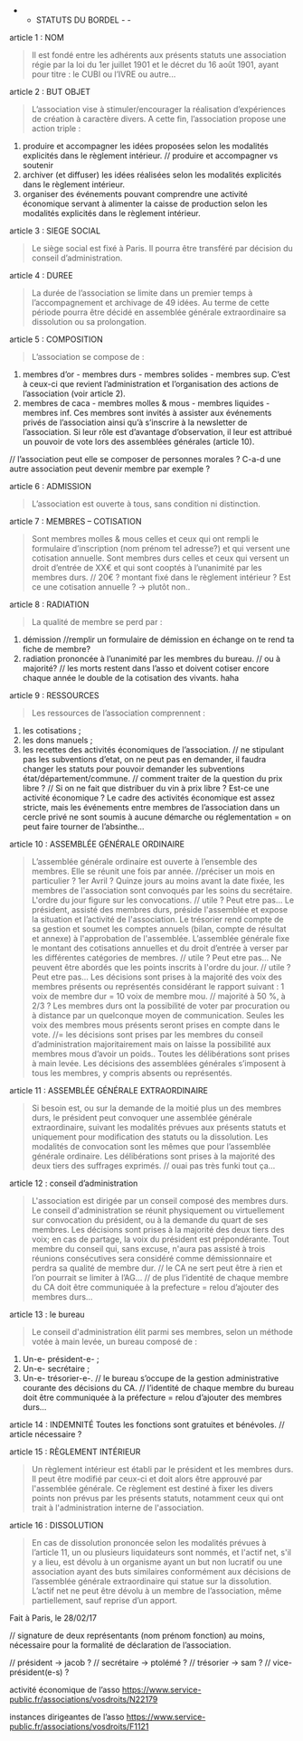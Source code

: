 - - STATUTS DU BORDEL - -

article 1 : NOM
> Il est fondé entre les adhérents aux présents statuts une association régie par la loi du 1er juillet 1901 et le décret du 16 août 1901, ayant pour titre : le CUBI ou l’IVRE ou autre...

article 2 : BUT OBJET
> L’association vise à stimuler/encourager la réalisation d’expériences de création à caractère divers. 
> A cette fin, l’association propose une action triple :
1. produire et accompagner les idées proposées selon les modalités explicités dans le règlement intérieur.
// produire et accompagner vs soutenir
2. archiver (et diffuser) les idées réalisées selon les modalités explicités dans le règlement intérieur.
3. organiser des événements pouvant comprendre une activité économique servant à alimenter la caisse de production selon les modalités explicités dans le règlement intérieur.

article 3 : SIEGE SOCIAL
> Le siège social est fixé à Paris.
> Il pourra être transféré par décision du conseil d’administration.

article 4 : DUREE
> La durée de l’association se limite dans un premier temps à l’accompagnement et archivage de 49 idées.
> Au terme de cette période pourra être décidé en assemblée générale extraordinaire sa dissolution ou sa prolongation.

article 5 : COMPOSITION
> L’association se compose de :
1. membres d’or - membres durs - membres solides - membres sup.
C’est à ceux-ci que revient l’administration et l’organisation des actions de l’association (voir article 2).
2. membres de caca - membres molles & mous - membres liquides - membres inf.
Ces membres sont invités à assister aux événements privés de l’association ainsi qu’à s’inscrire à la newsletter de l’association. Si leur rôle est d’avantage d’observation, il leur est attribué un pouvoir de vote lors des assemblées générales (article 10).

// l’association peut elle se composer de personnes morales ? C-a-d une autre association peut devenir membre par exemple ?

article 6 : ADMISSION
> L’association est ouverte à tous, sans condition ni distinction.

article 7 : MEMBRES – COTISATION
> Sont membres molles & mous celles et ceux qui ont rempli le formulaire d’inscription (nom prénom tel adresse?) et qui versent une cotisation annuelle.
> Sont membres durs celles et ceux qui versent un droit d’entrée de XX€ et qui sont cooptés à l’unanimité par les membres durs.
// 20€ ? montant fixé dans le règlement intérieur ? Est ce une cotisation annuelle ? → plutôt non..

article 8 : RADIATION
> La qualité de membre se perd par :
1. démission 
//remplir un formulaire de démission en échange on te rend ta fiche de membre?
2. radiation prononcée à l’unanimité par les membres du bureau.
// ou à majorité?
// les morts restent dans l’asso et doivent cotiser encore chaque année le double de la cotisation des vivants. haha

article 9 : RESSOURCES
> Les ressources de l’association comprennent :
1. les cotisations ;
2. les dons manuels ;
3. les recettes des activités économiques de l’association.
// ne stipulant pas les subventions d’etat, on ne peut pas en demander, il faudra changer les statuts pour pouvoir demander les subventions état/département/commune.
// comment traiter de la question du prix libre ?
// Si on ne fait que distribuer du vin à prix libre ? Est-ce une activité économique ? Le cadre des activités économique est assez stricte, mais les événements entre membres de l’association dans un cercle privé ne sont soumis à aucune démarche ou réglementation = on peut faire tourner de l’absinthe…

article 10 : ASSEMBLÉE GÉNÉRALE ORDINAIRE
> L’assemblée générale ordinaire est ouverte à l’ensemble des membres.
> Elle se réunit une fois par année.
//préciser un mois en particulier ? 1er Avril ?
> Quinze jours au moins avant la date fixée, les membres de l'association sont convoqués par les soins du secrétaire. L'ordre du jour figure sur les convocations.
// utile ? Peut etre pas...
> Le président, assisté des membres durs, préside l'assemblée et expose la situation et l’activité de l'association.
> Le trésorier rend compte de sa gestion et soumet les comptes annuels (bilan, compte de résultat et annexe) à l'approbation de l'assemblée. 
> L’assemblée générale fixe le montant des cotisations annuelles et du droit d’entrée à verser par les différentes catégories de membres.
// utile ? Peut etre pas...
> Ne peuvent être abordés que les points inscrits à l'ordre du jour.
// utile ? Peut etre pas...
> Les décisions sont prises à la majorité des voix des membres présents ou représentés considérant le rapport suivant : 1 voix de membre dur = 10 voix de membre mou.
// majorité à 50 %, à 2/3 ?
> Les membres durs ont la possibilité de voter par procuration ou à distance par un quelconque moyen de communication. Seules les voix des membres mous présents seront prises en compte dans le vote.
//= les décisions sont prises par les membres du conseil d’administration majoritairement mais on laisse la possibilité aux membres mous d’avoir un poids..
> Toutes les délibérations sont prises à main levée.
> Les décisions des assemblées générales s’imposent à tous les membres, y compris absents ou représentés.

article 11 : ASSEMBLÉE GÉNÉRALE EXTRAORDINAIRE
> Si besoin est, ou sur la demande de la moitié plus un des membres durs, le président peut convoquer une assemblée générale extraordinaire, suivant les modalités prévues aux présents statuts et uniquement pour modification des statuts ou la dissolution.
> Les modalités de convocation sont les mêmes que pour l’assemblée générale ordinaire.
> Les délibérations sont prises à la majorité des deux tiers des suffrages exprimés.
// ouai pas très funki tout ça…

article 12 : conseil d’administration
> L'association est dirigée par un conseil composé des membres durs.
> Le conseil d'administration se réunit physiquement ou virtuellement sur convocation du président, ou à la demande du quart de ses membres.
> Les décisions sont prises à la majorité des deux tiers des voix; en cas de partage, la voix du président est prépondérante.
> Tout membre du conseil qui, sans excuse, n'aura pas assisté à trois réunions consécutives sera considéré comme démissionnaire et perdra sa qualité de membre dur.
// le CA ne sert peut être à rien et l’on pourrait se limiter à l’AG…
// de plus l’identité de chaque membre du CA doit être communiquée à la prefecture = relou d’ajouter des membres durs…

article 13 : le bureau
> Le conseil d'administration élit parmi ses membres, selon un méthode votée à main levée, un bureau composé de :
1) Un-e- président-e- ;
2) Un-e- secrétaire ;
3) Un-e- trésorier-e-.
// le bureau s’occupe de la gestion administrative courante des décisions du CA.
// l’identité de chaque membre du bureau doit être communiquée à la préfecture = relou d’ajouter des membres durs…

article 14 : INDEMNITÉ
Toutes les fonctions sont gratuites et bénévoles.
// article nécessaire ?

article 15 : RÈGLEMENT INTÉRIEUR
> Un règlement intérieur est établi par le président et les membres durs. Il peut être modifié par ceux-ci et doit alors être approuvé par l'assemblée générale.
> Ce règlement est destiné à fixer les divers points non prévus par les présents statuts, notamment ceux qui ont trait à l'administration interne de l'association. 

article 16 : DISSOLUTION
> En cas de dissolution prononcée selon les modalités prévues à l’article 11, un ou plusieurs liquidateurs sont nommés, et l'actif net, s'il y a lieu, est dévolu à un organisme ayant un but non lucratif ou une association ayant des buts similaires conformément aux décisions de l’assemblée générale extraordinaire qui statue sur la dissolution. L’actif net ne peut être dévolu à un membre de l’association, même partiellement, sauf reprise d’un apport.



Fait à Paris, le 28/02/17

// signature de deux représentants (nom prénom fonction) au moins, nécessaire pour la formalité de déclaration de l’association.

// président → jacob ?
// secrétaire → ptolémé ?
// trésorier → sam ?
// vice-président(e-s) ?




activité économique de l’asso
https://www.service-public.fr/associations/vosdroits/N22179

instances dirigeantes de l’asso
https://www.service-public.fr/associations/vosdroits/F1121